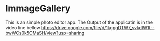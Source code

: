 # ImmageGallery
This is an simple photo editor app.
The Output of the applicatin is in the video line bellow
https://drive.google.com/file/d/1kgpgDTW7_svkdIW1t--bwWCs0k5OMaSH/view?usp=sharing
